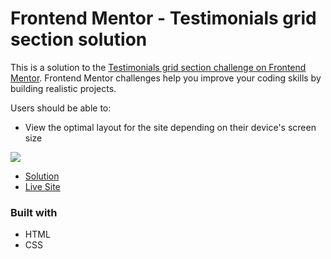 # Frontend Mentor - Testimonials grid section solution

This is a solution to the [Testimonials grid section challenge on Frontend Mentor](https://www.frontendmentor.io/challenges/testimonials-grid-section-Nnw6J7Un7). Frontend Mentor challenges help you improve your coding skills by building realistic projects. 

Users should be able to:

- View the optimal layout for the site depending on their device's screen size

![](./screenshot.jpg)

- [Solution](https://www.frontendmentor.io/solutions/testimonials-grid-section---html-css-ySXoZ7cvvp)
- [Live Site](https://lspacka.github.io/FEM-testimonials-grid-section/)

### Built with

- HTML
- CSS